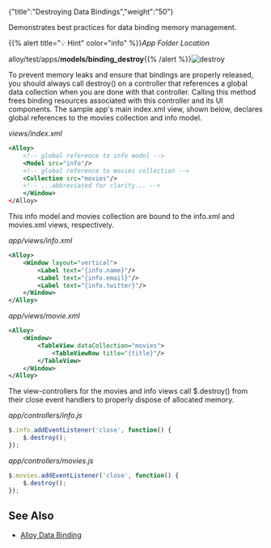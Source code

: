 {"title":"Destroying Data Bindings","weight":"50"}

Demonstrates best practices for data binding memory management.

{{% alert title="💡 Hint" color="info" %}}*App Folder Location*

alloy/test/apps/**models/binding\_destroy**{{% /alert %}}![destroy](/Images/appc/download/attachments/41846652/destroy.png)

To prevent memory leaks and ensure that bindings are properly released, you should always call destroy() on a controller that references a global data collection when you are done with that controller. Calling this method frees binding resources associated with this controller and its UI components. The sample app's main index.xml view, shown below, declares global references to the movies collection and info model.

*views/index.xml*

```xml
<Alloy>
    <!-- global reference to info model -->
    <Model src="info"/>
    <!-- global reference to movies collection -->
    <Collection src="movies"/>
    <!-- ...abbreviated for clarity... -->
    </Window>
</Alloy>
```

This info model and movies collection are bound to the info.xml and movies.xml views, respectively.

*app/views/info.xml*

```xml
<Alloy>
    <Window layout="vertical">
        <Label text="{info.name}"/>
        <Label text="{info.email}"/>
        <Label text="{info.twitter}"/>
    </Window>
</Alloy>
```

*app/views/movie.xml*

```xml
<Alloy>
    <Window>
        <TableView dataCollection="movies">
            <TableViewRow title="{title}"/>
        </TableView>
    </Window>
</Alloy>
```

The view-controllers for the movies and info views call $.destroy() from their close event handlers to properly dispose of allocated memory.

*app/controllers/info.js*

```javascript
$.info.addEventListener('close', function() {
    $.destroy();
});
```

*app/controllers/movies.js*

```javascript
$.movies.addEventListener('close', function() {
    $.destroy();
});
```

## See Also

* [Alloy Data Binding](/docs/appc/Alloy_Framework/Alloy_Guide/Alloy_Models/Alloy_Data_Binding/)

